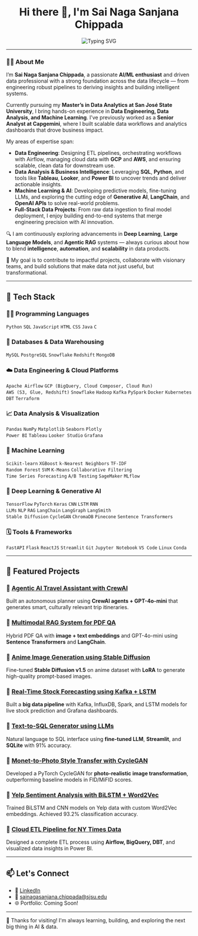 <h1 align="center">Hi there 👋, I'm Sai Naga Sanjana Chippada</h1>

<p align="center">
  <img src="https://readme-typing-svg.herokuapp.com?font=Fira+Code&size=22&pause=1000&center=true&vCenter=true&width=650&lines=AI%2FML+Enthusiast+%7C+Data+Engineer+%7C+Data+Analyst;Exploring+GenAI+%7C+LLMs+%7C+Data+Pipelines;Let's+build+something+awesome!" alt="Typing SVG" />
</p>



---

### 👩‍💻 About Me

I’m **Sai Naga Sanjana Chippada**, a passionate **AI/ML enthusiast** and driven data professional with a strong foundation across the data lifecycle — from engineering robust pipelines to deriving insights and building intelligent systems.

Currently pursuing my **Master’s in Data Analytics at San José State University**, I bring hands-on experience in **Data Engineering, Data Analysis, and Machine Learning**. I’ve previously worked as a **Senior Analyst at Capgemini**, where I built scalable data workflows and analytics dashboards that drove business impact.

My areas of expertise span:

- **Data Engineering**: Designing ETL pipelines, orchestrating workflows with Airflow, managing cloud data with **GCP** and **AWS**, and ensuring scalable, clean data for downstream use.
- **Data Analysis & Business Intelligence**: Leveraging **SQL**, **Python**, and tools like **Tableau**, **Looker**, and **Power BI** to uncover trends and deliver actionable insights.
- **Machine Learning & AI**: Developing predictive models, fine-tuning LLMs, and exploring the cutting edge of **Generative AI**, **LangChain**, and **OpenAI APIs** to solve real-world problems.
- **Full-Stack Data Projects**: From raw data ingestion to final model deployment, I enjoy building end-to-end systems that merge engineering precision with AI innovation.

🔍 I am continuously exploring advancements in **Deep Learning**, **Large Language Models**, and **Agentic RAG** systems — always curious about how to blend **intelligence**, **automation**, and **scalability** in data products.

🎯 My goal is to contribute to impactful projects, collaborate with visionary teams, and build solutions that make data not just useful, but transformational.

---

## 🧰 Tech Stack

### 🧑‍💻 Programming Languages
`Python` `SQL` `JavaScript` `HTML` `CSS` `Java` `C` 

### 📃 Databases & Data Warehousing
`MySQL` `PostgreSQL` `Snowflake` `Redshift` `MongoDB`

### ☁️ Data Engineering & Cloud Platforms
`Apache Airflow` `GCP (BigQuery, Cloud Composer, Cloud Run)`  
`AWS (S3, Glue, Redshift)` `Snowflake` `Hadoop` `Kafka` `PySpark` `Docker` `Kubernetes` `DBT` `Terraform`

### 📈 Data Analysis & Visualization
`Pandas` `NumPy` `Matplotlib` `Seaborn` `Plotly`  
`Power BI` `Tableau` `Looker Studio` `Grafana` 

### 🤖 Machine Learning
`Scikit-learn` `XGBoost` `k-Nearest Neighbors` `TF-IDF`  
`Random Forest` `SVM` `K-Means` `Collaborative Filtering`  
`Time Series Forecasting` `A/B Testing` `SageMaker` `MLflow`

### 🧠 Deep Learning & Generative AI
`TensorFlow` `PyTorch` `Keras` `CNN` `LSTM` `RNN`  
`LLMs` `NLP` `RAG` `LangChain` `LangGraph` `LangSmith`  
`Stable Diffusion` `CycleGAN` `ChromaDB` `Pinecone` `Sentence Transformers` 

### 🗓️ Tools & Frameworks
`FastAPI` `Flask` `ReactJS` `Streamlit` 
`Git` `Jupyter Notebook` `VS Code` `Linux` `Conda` 

---

## 🚀 Featured Projects

### 🔹 [Agentic AI Travel Assistant with CrewAI](#)
Built an autonomous planner using **CrewAI agents + GPT-4o-mini** that generates smart, culturally relevant trip itineraries.

### 🔹 [Multimodal RAG System for PDF QA](#)  
Hybrid PDF QA with **image + text embeddings** and GPT-4o-mini using **Sentence Transformers** and **LangChain**.

### 🔹 [Anime Image Generation using Stable Diffusion](#)  
Fine-tuned **Stable Diffusion v1.5** on anime dataset with **LoRA** to generate high-quality prompt-based images.

### 🔹 [Real-Time Stock Forecasting using Kafka + LSTM](#)  
Built a **big data pipeline** with Kafka, InfluxDB, Spark, and LSTM models for live stock prediction and Grafana dashboards.

### 🔹 [Text-to-SQL Generator using LLMs](#)  
Natural language to SQL interface using **fine-tuned LLM**, **Streamlit**, and **SQLite** with 91% accuracy.

### 🔹 [Monet-to-Photo Style Transfer with CycleGAN](#)  
Developed a PyTorch CycleGAN for **photo-realistic image transformation**, outperforming baseline models in FID/MiFID scores.

### 🔹 [Yelp Sentiment Analysis with BiLSTM + Word2Vec](#)  
Trained BiLSTM and CNN models on Yelp data with custom Word2Vec embeddings. Achieved 93.2% classification accuracy.

### 🔹 [Cloud ETL Pipeline for NY Times Data](#)  
Designed a complete ETL process using **Airflow, BigQuery, DBT**, and visualized data insights in Power BI.

---

## 📫 Let's Connect

- 🔗 [LinkedIn](https://www.linkedin.com/in/sainagasanjana)
- 📧 sainagasanjana.chippada@sjsu.edu
- 🌐 Portfolio: Coming Soon!


---

🌟 Thanks for visiting! I'm always learning, building, and exploring the next big thing in AI & data.

